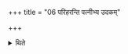 +++
title = "06 परिहरन्ति पत्नीभ्य उदकम्"

+++

<details><summary>थिते</summary>

परिहरन्ति पत्नीभ्य उदकम् ६
</details>
